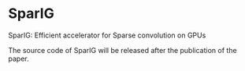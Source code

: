 # SparIG
SparIG: Efficient accelerator for Sparse convolution on GPUs

The source code of SparIG will be released after the publication of the paper.
